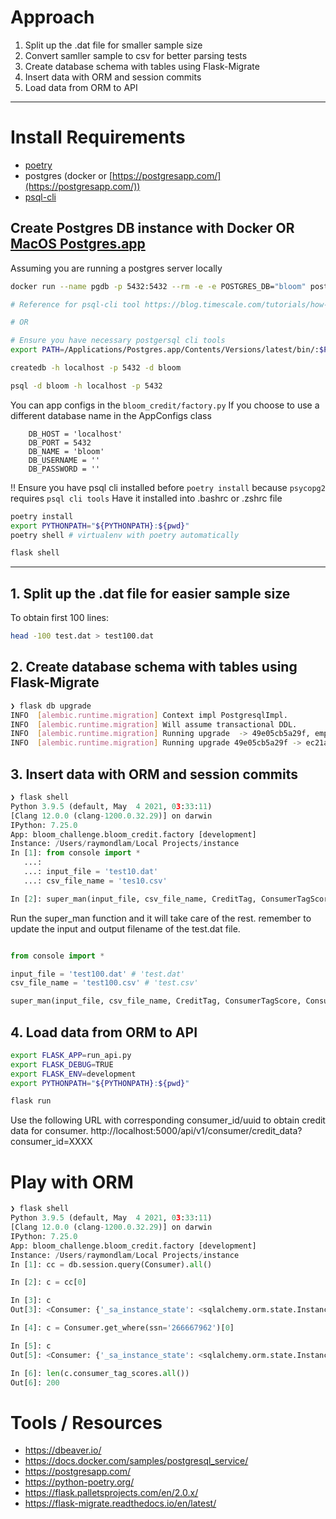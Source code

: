 # Approach

1. Split up the .dat file for smaller sample size
2. Convert samller sample to csv for better parsing tests
3. Create database schema with tables using Flask-Migrate
4. Insert data with ORM and session commits
5. Load data from ORM to API

---

# Install Requirements

- [poetry](https://python-poetry.org/docs/#osx--linux--bashonwindows-install-instructions)
- postgres (docker or [https://postgresapp.com/](https://postgresapp.com/))
- [psql-cli](https://blog.timescale.com/tutorials/how-to-install-psql-on-mac-ubuntu-debian-windows/)

## Create Postgres DB instance with Docker OR [MacOS Postgres.app](https://postgresapp.com/)

Assuming you are running a postgres server locally

```sh
docker run --name pgdb -p 5432:5432 --rm -e -e POSTGRES_DB="bloom" postgres

# Reference for psql-cli tool https://blog.timescale.com/tutorials/how-to-install-psql-on-mac-ubuntu-debian-windows/

# OR

# Ensure you have necessary postgersql cli tools
export PATH=/Applications/Postgres.app/Contents/Versions/latest/bin/:$PATH # get access to psql

createdb -h localhost -p 5432 -d bloom

psql -d bloom -h localhost -p 5432
```

You can app configs in the `bloom_credit/factory.py`
If you choose to use a different database name in the AppConfigs class

```
    DB_HOST = 'localhost'
    DB_PORT = 5432
    DB_NAME = 'bloom'
    DB_USERNAME = ''
    DB_PASSWORD = ''
```

!! Ensure you have psql cli installed before `poetry install` because `psycopg2` requires `psql cli tools`
Have it installed into .bashrc or .zshrc file

```sh
poetry install
export PYTHONPATH="${PYTHONPATH}:${pwd}"
poetry shell # virtualenv with poetry automatically

flask shell
```

---

## 1. Split up the .dat file for easier sample size

To obtain first 100 lines:

```sh
head -100 test.dat > test100.dat
```

## 2. Create database schema with tables using Flask-Migrate

```sh
❯ flask db upgrade
INFO  [alembic.runtime.migration] Context impl PostgresqlImpl.
INFO  [alembic.runtime.migration] Will assume transactional DDL.
INFO  [alembic.runtime.migration] Running upgrade  -> 49e05cb5a29f, empty message
INFO  [alembic.runtime.migration] Running upgrade 49e05cb5a29f -> ec21a5e339db, empty message
```

## 3. Insert data with ORM and session commits

```py
❯ flask shell
Python 3.9.5 (default, May  4 2021, 03:33:11)
[Clang 12.0.0 (clang-1200.0.32.29)] on darwin
IPython: 7.25.0
App: bloom_challenge.bloom_credit.factory [development]
Instance: /Users/raymondlam/Local Projects/instance
In [1]: from console import *
   ...:
   ...: input_file = 'test10.dat'
   ...: csv_file_name = 'tes10.csv'

In [2]: super_man(input_file, csv_file_name, CreditTag, ConsumerTagScore, Consumer)
```

Run the super_man function and it will take care of the rest.
remember to update the input and output filename of the test.dat file.

```py

from console import *

input_file = 'test100.dat' # 'test.dat'
csv_file_name = 'test100.csv' # 'test.csv'

super_man(input_file, csv_file_name, CreditTag, ConsumerTagScore, Consumer) # <<<<<<< This is where the magic happens >>>>>>>
```

## 4. Load data from ORM to API

```sh
export FLASK_APP=run_api.py
export FLASK_DEBUG=TRUE
export FLASK_ENV=development
export PYTHONPATH="${PYTHONPATH}:${pwd}"

flask run
```

Use the following URL with corresponding consumer_id/uuid to obtain credit data for consumer.
http://localhost:5000/api/v1/consumer/credit_data?consumer_id=XXXX

# Play with ORM

```py
❯ flask shell
Python 3.9.5 (default, May  4 2021, 03:33:11)
[Clang 12.0.0 (clang-1200.0.32.29)] on darwin
IPython: 7.25.0
App: bloom_challenge.bloom_credit.factory [development]
Instance: /Users/raymondlam/Local Projects/instance
In [1]: cc = db.session.query(Consumer).all()

In [2]: c = cc[0]

In [3]: c
Out[3]: <Consumer: {'_sa_instance_state': <sqlalchemy.orm.state.InstanceState object at 0x10fb6ceb0>, 'ssn': 266667962, 'name': 'Norma Fisher', 'uuid': UUID('0a3d6ace-1216-4fed-a57b-78d80377e32b')}>

In [4]: c = Consumer.get_where(ssn='266667962')[0]

In [5]: c
Out[5]: <Consumer: {'_sa_instance_state': <sqlalchemy.orm.state.InstanceState object at 0x10fb6ceb0>, 'ssn': 266667962, 'name': 'Norma Fisher', 'uuid': UUID('0a3d6ace-1216-4fed-a57b-78d80377e32b')}>

In [6]: len(c.consumer_tag_scores.all())
Out[6]: 200
```

# Tools / Resources

- https://dbeaver.io/
- https://docs.docker.com/samples/postgresql_service/
- https://postgresapp.com/
- https://python-poetry.org/
- https://flask.palletsprojects.com/en/2.0.x/
- https://flask-migrate.readthedocs.io/en/latest/
